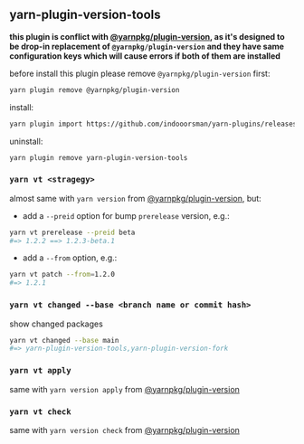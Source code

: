 ## yarn-plugin-version-tools

**this plugin is conflict with [@yarnpkg/plugin-version](https://yarnpkg.com/cli/version), as it's designed to be drop-in replacement of `@yarnpkg/plugin-version` and they have same configuration keys which will cause errors if both of them are installed**

before install this plugin please remove `@yarnpkg/plugin-version` first:

```bash
yarn plugin remove @yarnpkg/plugin-version
```

install:

```bash
yarn plugin import https://github.com/indooorsman/yarn-plugins/releases/download/yarn-plugin-version-tools%401.0.6/plugin-version-tools.js
```

uninstall:

```bash
yarn plugin remove yarn-plugin-version-tools
```

### `yarn vt <stragegy>`

almost same with `yarn version` from [@yarnpkg/plugin-version](https://yarnpkg.com/cli/version), but:

- add a `--preid` option for bump `prerelease` version, e.g.:

```bash
yarn vt prerelease --preid beta
#=> 1.2.2 ==> 1.2.3-beta.1
```

- add a `--from` option, e.g.:

```bash
yarn vt patch --from=1.2.0
#=> 1.2.1
```

### `yarn vt changed --base <branch name or commit hash>`

show changed packages

```bash
yarn vt changed --base main
#=> yarn-plugin-version-tools,yarn-plugin-version-fork
```

### `yarn vt apply`

same with `yarn version apply` from [@yarnpkg/plugin-version](https://yarnpkg.com/cli/version)

### `yarn vt check`

same with `yarn version check` from [@yarnpkg/plugin-version](https://yarnpkg.com/cli/version)